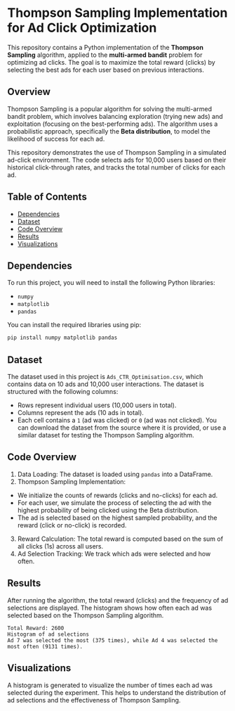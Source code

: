 # Thompson Sampling Implementation for Ad Click Optimization

This repository contains a Python implementation of the **Thompson Sampling** algorithm, applied to the **multi-armed bandit** problem for optimizing ad clicks. The goal is to maximize the total reward (clicks) by selecting the best ads for each user based on previous interactions.

## Overview

Thompson Sampling is a popular algorithm for solving the multi-armed bandit problem, which involves balancing exploration (trying new ads) and exploitation (focusing on the best-performing ads). The algorithm uses a probabilistic approach, specifically the **Beta distribution**, to model the likelihood of success for each ad.

This repository demonstrates the use of Thompson Sampling in a simulated ad-click environment. The code selects ads for 10,000 users based on their historical click-through rates, and tracks the total number of clicks for each ad.

## Table of Contents

- [Dependencies](#dependencies)
- [Dataset](#dataset)
- [Code Overview](#code-overview)
- [Results](#results)
- [Visualizations](#visualizations)

## Dependencies

To run this project, you will need to install the following Python libraries:

- `numpy`
- `matplotlib`
- `pandas`

You can install the required libraries using pip:

```bash
pip install numpy matplotlib pandas
```
## Dataset
The dataset used in this project is `Ads_CTR_Optimisation.csv`, which contains data on 10 ads and 10,000 user interactions. The dataset is structured with the following columns:

- Rows represent individual users (10,000 users in total).
- Columns represent the ads (10 ads in total).
- Each cell contains a `1` (ad was clicked) or `0` (ad was not clicked).
You can download the dataset from the source where it is provided, or use a similar dataset for testing the Thompson Sampling algorithm.

## Code Overview
1. Data Loading: The dataset is loaded using `pandas` into a DataFrame.
2. Thompson Sampling Implementation:
  - We initialize the counts of rewards (clicks and no-clicks) for each ad.
  - For each user, we simulate the process of selecting the ad with the highest probability of being clicked using the Beta distribution.
  - The ad is selected based on the highest sampled probability, and the reward (click or no-click) is recorded.
3. Reward Calculation: The total reward is computed based on the sum of all clicks (1s) across all users.
4. Ad Selection Tracking: We track which ads were selected and how often.

## Results
After running the algorithm, the total reward (clicks) and the frequency of ad selections are displayed. The histogram shows how often each ad was selected based on the Thompson Sampling algorithm.
```plaintext
Total Reward: 2600
Histogram of ad selections
Ad 7 was selected the most (375 times), while Ad 4 was selected the most often (9131 times).
```
## Visualizations
A histogram is generated to visualize the number of times each ad was selected during the experiment. This helps to understand the distribution of ad selections and the effectiveness of Thompson Sampling.
